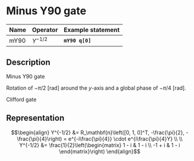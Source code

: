 # Minus Y90 gate

| Name | Operator   | Example statement |
|------|------------|-------------------|
| mY90 | $Y^{-1/2}$ | **`mY90 q[0]`**   |

## Description

Minus Y90 gate

Rotation of $-\pi/2$ [rad] around the _y_-axis and a global phase of $-\pi/4$ [rad].

Clifford gate

## Representation

$$\begin{align}
Y^{-1/2} &= R_\mathbf{n}\left([0, 1, 0]^T, -\frac{\pi}{2}, -\frac{\pi}{4}\right) = e^{-i\frac{\pi}{4}} \cdot e^{i\frac{\pi}{4}Y} \\
\\
Y^{-1/2} &= \frac{1}{2}\left(\begin{matrix}
1 - i  & 1 - i \\
-1 + i & 1 - i 
\end{matrix}\right)
\end{align}$$
